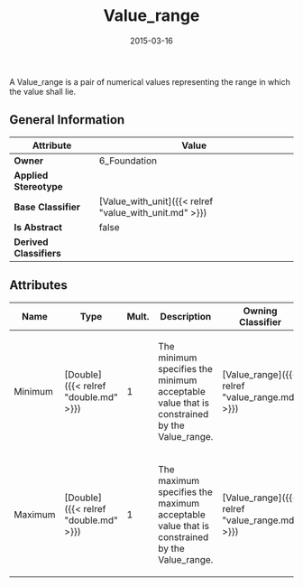 ﻿---
title: Value_range
toc: false
type: specs
date: "2015-03-16"
draft: false
specification: KBL
version: 2.4
documentType: "Recommendation"
elementType: Class
classes:
  - Value_range
menu_name: kbl-2.4
---
<p>A Value_range is a pair of numerical values representing the range in which the value shall lie.</p>

## General Information

| Attribute               | Value |
|-------------------------|-------|
| **Owner**               | 6_Foundation |
| **Applied Stereotype**  |   |
| **Base Classifier**     | [Value_with_unit]({{< relref "value_with_unit.md" >}})<br/>  |
| **Is Abstract**         | false |
| **Derived Classifiers** |   |

## Attributes
|  Name  |  Type  |  Mult.  |  Description  |  Owning Classifier  |
|--------|--------|---------|---------------|--------------|
|Minimum | [Double]({{< relref "double.md" >}}) | 1 | <p>The minimum specifies the minimum acceptable value that is constrained by the Value_range.</p> | [Value_range]({{< relref "value_range.md" >}}) |
|Maximum | [Double]({{< relref "double.md" >}}) | 1 | <p>The maximum specifies the maximum acceptable value that is constrained by the Value_range.</p> | [Value_range]({{< relref "value_range.md" >}}) |

